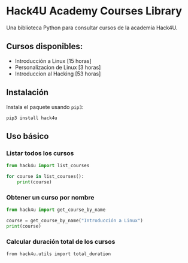 # Hack4U Academy Courses Library

Una biblioteca Python para consultar cursos de la academia Hack4U.
## Cursos disponibles:

- Introducción a Linux [15 horas]
- Personalizacion de Linux [3 horas]
- Introduccion al Hacking [53 horas]

## Instalación

Instala el paquete usando `pip3`:

```python3
pip3 install hack4u
```

## Uso básico

### Listar todos los cursos

```python
from hack4u import list_courses

for course in list_courses():
    print(course)
```

### Obtener un curso por nombre
```python
from hack4u import get_course_by_name

course = get_course_by_name("Introducción a Linux")
print(course)
```

### Calcular duración total de los cursos
```python3
from hack4u.utils import total_duration
```
